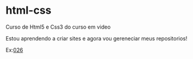 # html-css
 Curso de Html5 e Css3 do curso em video 
  
Estou aprendendo a criar sites e agora vou gereneciar meus repositorios! 
 
<p>Ex:<a href="exercicios/ex0026/mq002/estilos/index.html">026</a></p>
